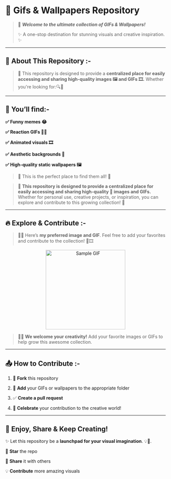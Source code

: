<h1> 🎨 Gifs & Wallpapers Repository </h1>

> 📂 **_Welcome to the ultimate collection of GIFs & Wallpapers!_**
>
> ✨ A one-stop destination for stunning visuals and creative inspiration. ✨

---

## 📌 About This Repository :-

> 📁 This repository is designed to provide a **centralized place for easily accessing and sharing high-quality images 🖼️ and GIFs 🎞️.** Whether you're looking for:🔍📸

---

## 🎯 You’ll find:-

**✅ Funny memes 😂**

**✅ Reaction GIFs 🤔😲**

**✅ Animated visuals 🎞️**

**✅ Aesthetic backgrounds 🌅**

**✅ High-quality static wallpapers 🖼️**

> 🚀 This is the perfect place to find them all! 🚀

> 📌 **This repository is designed to provide a centralized place for easily accessing and sharing high-quality 🎨 images and GIFs.** Whether for personal use, creative projects, or inspiration, you can explore and contribute to this growing collection! 🌟

---

## 🔥 Explore & Contribute :-

> 📸✨ Here’s **my preferred image and GIF**. Feel free to add your favorites and contribute to the collection! 🎨🎞️

 <p align="center">
  <img src="https://media.giphy.com/media/jt7bAtEijhurm/giphy.gif" width="250" alt="Sample GIF"/>
</p> 

> 🎨✨ **We welcome your creativity!** Add your favorite images or GIFs to help grow this awesome collection.

---

## 📤 How to Contribute :-
 
1. 🍴 **Fork** this repository 

2. 📁 **Add** your GIFs or wallpapers to the appropriate folder 

3. ✅ **Create a pull request** 

4. 🎉 **Celebrate** your contribution to the creative world!

---

## 🚀 Enjoy, Share & Keep Creating! 

✨ Let this repository be a **launchpad for your visual imagination**. 💡🎨.

🌟 **Star** the repo

🔄 **Share** it with others  

💡 **Contribute** more amazing visuals
